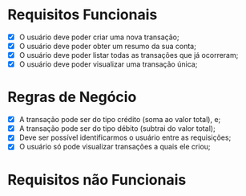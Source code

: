 # Requisitos Funcionais
- [x] O usuário deve poder criar uma nova transação;
- [x] O usuário deve poder obter um resumo da sua conta;
- [x] O usuário deve poder listar todas as transações que já ocorreram;
- [x] O usuário deve poder visualizar uma transação única;

# Regras de Negócio
- [x] A transação pode ser do tipo crédito (soma ao valor total), e;
- [x] A transação pode ser do tipo débito (subtrai do valor total);
- [x] Deve ser possível identificarmos o usuário entre as requisições;
- [x] O usuário só pode visualizar transações a quais ele criou;

# Requisitos não Funcionais